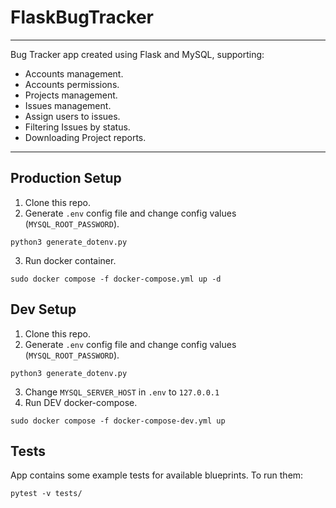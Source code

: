 # FlaskBugTracker

---

Bug Tracker app created using Flask and MySQL, supporting:
- Accounts management.
- Accounts permissions.
- Projects management.
- Issues management.
- Assign users to issues.
- Filtering Issues by status.
- Downloading Project reports.

---

## Production Setup
1. Clone this repo.
2. Generate `.env` config file and change config values (`MYSQL_ROOT_PASSWORD`).
```
python3 generate_dotenv.py
```
3. Run docker container.
```
sudo docker compose -f docker-compose.yml up -d
```

## Dev Setup
1. Clone this repo.
2. Generate `.env` config file and change config values (`MYSQL_ROOT_PASSWORD`).
```
python3 generate_dotenv.py
```
3. Change `MYSQL_SERVER_HOST` in `.env` to `127.0.0.1`
4. Run DEV docker-compose.
```
sudo docker compose -f docker-compose-dev.yml up
```

## Tests
App contains some example tests for available blueprints. To run them:
```
pytest -v tests/
```
